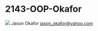 # 2143-OOP-Okafor
![](https://avatars1.githubusercontent.com/u/42749823?s=400&u=b8a56116adbfc382b211294fec8382010e425049&v=4)
Jason Okafor
jason_okafor@yahoo.com
